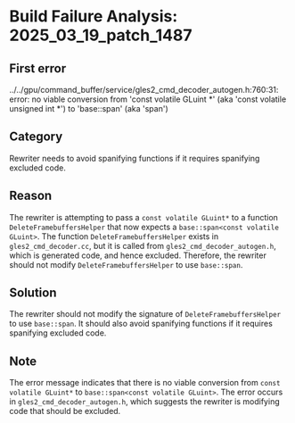 # Build Failure Analysis: 2025_03_19_patch_1487

## First error

../../gpu/command_buffer/service/gles2_cmd_decoder_autogen.h:760:31: error: no viable conversion from 'const volatile GLuint *' (aka 'const volatile unsigned int *') to 'base::span<const volatile GLuint>' (aka 'span<const volatile unsigned int>')

## Category
Rewriter needs to avoid spanifying functions if it requires spanifying excluded code.

## Reason
The rewriter is attempting to pass a `const volatile GLuint*` to a function `DeleteFramebuffersHelper` that now expects a `base::span<const volatile GLuint>`. The function `DeleteFramebuffersHelper` exists in `gles2_cmd_decoder.cc`, but it is called from `gles2_cmd_decoder_autogen.h`, which is generated code, and hence excluded. Therefore, the rewriter should not modify `DeleteFramebuffersHelper` to use `base::span`.

## Solution
The rewriter should not modify the signature of `DeleteFramebuffersHelper` to use `base::span`. It should also avoid spanifying functions if it requires spanifying excluded code.

## Note
The error message indicates that there is no viable conversion from `const volatile GLuint*` to `base::span<const volatile GLuint>`. The error occurs in `gles2_cmd_decoder_autogen.h`, which suggests the rewriter is modifying code that should be excluded.